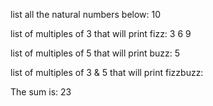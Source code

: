 list all the natural numbers below: 10

list of multiples of 3 that will print fizz: 
3 6 9 

list of multiples of 5 that will print buzz: 
5 

list of multiples of 3 & 5 that will print fizzbuzz: 


The sum is: 23
